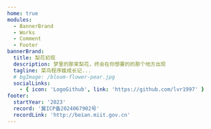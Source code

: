 ```yaml
---
home: true
modules:
  - BannerBrand
  - Works
  - Comment
  - Footer
bannerBrand:
  title: 梨花初现
  description: 梦里的那束梨花，终会在你想要的的那个地方出现
  tagline: 菜鸟程序媛成长记...
  # bgImage: /bloom-flower-pear.jpg
  socialLinks:
    - { icon: 'LogoGithub', link: 'https://github.com/lvr1997' }
footer:
  startYear: '2023'
  record: '冀ICP备2024067902号'
  recordLink: 'http://beian.miit.gov.cn'
---
```

